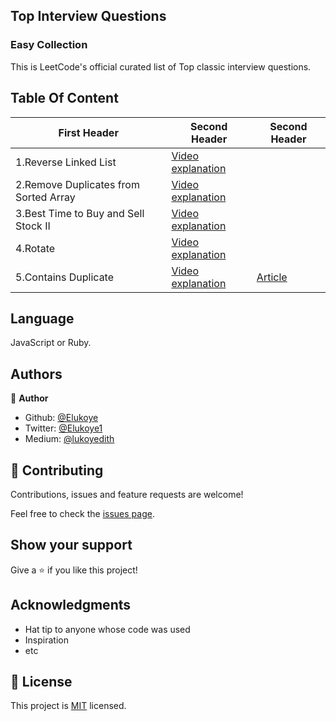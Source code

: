 ## Top Interview Questions
### Easy Collection

This is LeetCode's official curated list of Top classic interview questions.

## Table Of Content

| First Header  | Second Header | Second Header |
| ------------- | ------------- | --------------|
| 1.Reverse Linked List | [Video explanation](https://www.youtube.com/watch?v=O0By4Zq0OFc)|
| 2.Remove Duplicates from Sorted Array| [Video explanation](https://www.youtube.com/watch?v=rlfsnRY0S9k&t=499s)  |
| 3.Best Time to Buy and Sell Stock II| [Video explanation](https://www.youtube.com/watch?v=Q-8JkdUliVM)  |
| 4.Rotate | [Video explanation](https://www.youtube.com/watch?v=umqL2CyEywM)|
| 5.Contains Duplicate | [Video explanation](https://www.youtube.com/watch?v=umqL2CyEywM)| [Article](https://rishabh1403.com/posts/coding/leetcode/2020/03/leetcode-contains-duplicate)

## Language
JavaScript or Ruby.

## Authors

👤 **Author**

- Github: [@Elukoye](https://github.com/Elukoye)
- Twitter: [@Elukoye1](https://twitter.com/Elukoye1)
- Medium: [@lukoyedith](https://medium.com/@lukoyedith)


## 🤝 Contributing

Contributions, issues and feature requests are welcome!

Feel free to check the [issues page](issues/).

## Show your support

Give a ⭐️ if you like this project!

## Acknowledgments

- Hat tip to anyone whose code was used
- Inspiration
- etc

## 📝 License

This project is [MIT](lic.url) licensed.
